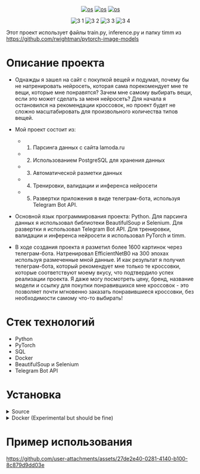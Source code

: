 <div align="center">
  
[![os](https://img.shields.io/badge/Linux-passing-success)]()
[![os](https://img.shields.io/badge/MacOS-passing-success)]()
[![os](https://img.shields.io/badge/Windows-passing-success)]()

![3 1](https://user-images.githubusercontent.com/37930588/186759420-f48163c6-0a6d-4b2b-bfe7-66727b8d8e7d.PNG)
![3 2](https://user-images.githubusercontent.com/37930588/186759426-f4f6f8c1-2f75-43ec-8f29-50afc80791b6.PNG)
![3 3](https://user-images.githubusercontent.com/37930588/186759432-893f18fb-9127-48d4-bdfe-8259456acd2f.PNG)
![3 4](https://user-images.githubusercontent.com/37930588/186759441-6e1b75d8-bde2-4202-8851-9c410372ff9a.PNG)

</div>

Этот проект использует файлы train.py, inference.py и папку timm из https://github.com/rwightman/pytorch-image-models

# Описание проекта
- Однажды я зашел на сайт с покупкой вещей и подумал, почему бы не натренировать нейросеть, которая сама порекомендует мне те вещи, которые мне понравятся? Зачем мне самому выбирать вещи, если это может сделать за меня нейросеть? Для начала я остановился на рекомендации кроссовок, но проект будет не сложно масштабировать для произвольного количества типов вещей. 

- Мой проект состоит из:
  - 1. Парсинга данных с сайта lamoda.ru
  - 2. Использованием PostgreSQL для хранения данных
  - 3. Автоматической разметки данных
  - 4. Тренировки, валидации и инференса нейросети
  - 5. Развертки приложения в виде телеграм-бота, используя Telegram Bot API.

- Основной язык программирования проекта: Python. Для парсинга данных я использовал библиотеки BeautifulSoup и Selenium. Для развертки я использовал Telegram Bot API. Для тренировки, валидации и инференса нейросети я использовал PyTorch и timm.
  
- В ходе создания проекта я разметил более 1600 картинок через телеграм-бота. Натренировал EfficientNetB0 на 300 эпохах используя размеченные мной данные. И как результат я получил телеграм-бота, который рекомендует мне только те кроссовки, которые соответствуют моему вкусу, что подтвердило успех реализации проекта. Я даже могу посмотреть цену, бренд, название модели и ссылку для покупки понравившихся мне кроссовок - это позволяет почти мгновенно заказать понравившиеся кроссовки, без необходимости самому что-то выбирать!

# Стек технологий

- Python
- PyTorch
- SQL
- Docker
- BeautifulSoup и Selenium
- Telegram Bot API


# Установка

<details>
  <summary>Source</summary>
  
  ## Initial usage
  __0. Install python, nvidia drivers and pytorch with CUDA__
  
  https://www.nvidia.com/download/index.aspx
  
  https://www.python.org/downloads/
  
  https://pytorch.org/get-started/locally/
  
  example of installation: conda install pytorch torchvision torchaudio pytorch-cuda=11.7 -c pytorch -c nvidia
  
  __1.1. Clone GitHub repository__
  
  ```
  git clone --recurse-submodules https://github.com/kirill842/recommend_sn_sys
  ```
  
  __1.2. Install requirements__
 
  ```
  cd <repo location>
  pip install -r requirements.txt
  ```

  __2. Install Chrome and download chromedriver__

  1. https://www.google.com/chrome/
  2. https://chromedriver.chromium.org/downloads
  
  __3. PostgreSQL__
  
  You will need PostgreSQL database to use this project
  1. Use these links to install PostgreSQL
  
  https://www.postgresql.org/download/
  
  https://www.pgadmin.org/
  
  2. Run this command in pgAdmin4 to create table
  ```
  create table <your_table_name>(
    img_id serial PRIMARY KEY,
    img_url VARCHAR(255) UNIQUE NOT NULL,
    product_url VARCHAR(255) UNIQUE NOT NULL,
    brand_name VARCHAR(255) NOT NULL,
    product_name VARCHAR(255) NOT NULL,
    price integer NOT NULL,
    target integer
  );
  ```

  __4. Get your bot telegram token from BotFather__
  
  https://core.telegram.org/bots/
  
  __5. Fill config.yaml file__
  
  __6. Run scripts__

  ```
  cd <repo location>
  python setup.py
  python bot_controller.py
  ```
  __7. Find your bot on telegram and use__
  
</details>

<details>
  <summary>Docker (Experimental but should be fine)</summary>
  
  ## Initial usage
  __1. Install Docker Desktop__

  https://www.docker.com/products/docker-desktop/

  __2. Install nvidia-docker__
  
  https://github.com/NVIDIA/nvidia-docker
  
  __3. PostgreSQL__
  
  You will need PostgreSQL database to use this project
  1. Use these links to install PostgreSQL
  
  https://www.postgresql.org/download/
  
  https://www.pgadmin.org/
  
  2. Run this command in pgAdmin4 to create table
  ```
  create table <your_table_name>(
    img_id serial PRIMARY KEY,
    img_url VARCHAR(255) UNIQUE NOT NULL,
    product_url VARCHAR(255) UNIQUE NOT NULL,
    brand_name VARCHAR(255) NOT NULL,
    product_name VARCHAR(255) NOT NULL,
    price integer NOT NULL,
    target integer
  );
  ```
  
  __4. Get your bot telegram token from BotFather__
  
  https://core.telegram.org/bots/
  
  __5. Create and fill docker_env_vars.txt. Template:__
  
  ```
  NUM_OF_PAGES_TO_SCRAP=20
  SCROLL_PAUSE_TIME=0.2
  BOT_TOKEN=<your bot telegram token>
  DB_CONNECT_LINK=postgresql://<user>:<password>@<ip>:<port>/<db_name>
  URL_TO_SCRAP=https://www.lamoda.ru/c/5971/shoes-muzhkrossovki
  TABLE_NAME=<database_table_name>
  USER=<database_user>
  PASSWORD=<database_password>
  HOST=<database_ip>
  PORT=<database_port>
  DATABASE=<db_name>
  ```
  
  __6. Use my docker image__
  
  https://hub.docker.com/repository/docker/kirprogfrog/my-repository
  
  IMPORTANT! Make sure you are in the directory where your docker_env_vars.txt file is!
  
  initial usage
  ```
  cd <where your docker_env_vars.txt file is>
  docker pull kirprogfrog/my-repository
  docker run -ti --name <container_name> --env-file docker_env_vars.txt --gpus all kirprogfrog/my-repository
  ```
  if docker container was stopped
  ```
  docker start -i <container_id>
  ```
  
  __7. Go to your telegram bot and use__

</details>

# Пример использования

https://github.com/user-attachments/assets/27de2e40-0281-4140-b100-8c879d9dd03e


